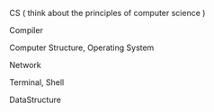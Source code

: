 CS ( think about the principles of computer science )

Compiler

Computer Structure, Operating System 

Network 

Terminal, Shell

DataStructure
